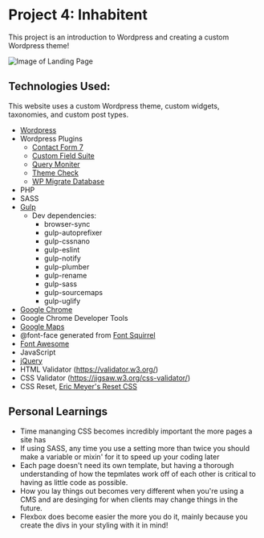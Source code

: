 # Project 4: Inhabitent
This project is an introduction to Wordpress and creating a custom Wordpress theme!

![Image of Landing Page](/../landing-page.png)

## Technologies Used:
This website uses a custom Wordpress theme, custom widgets, taxonomies, and custom post types.

- [Wordpress](http://wordpress.org)
- Wordpress Plugins
  - [Contact Form 7](https://contactform7.com/)
  - [Custom Field Suite](http://customfieldsuite.com/)
  - [Query Moniter](https://github.com/johnbillion/query-monitor)
  - [Theme Check](http://ottopress.com/wordpress-plugins/theme-check/)
  - [WP Migrate Database](https://wordpress.org/plugins/wp-migrate-db/)
- PHP
- SASS
- [Gulp](http://gulpjs.com/)
  - Dev dependencies:
    - browser-sync
    - gulp-autoprefixer
    - gulp-cssnano
    - gulp-eslint
    - gulp-notify
    - gulp-plumber
    - gulp-rename
    - gulp-sass
    - gulp-sourcemaps
    - gulp-uglify
- [Google Chrome](https://www.google.com/chrome/) 
- Google Chrome Developer Tools
- [Google Maps](https://maps.google.com)
- @font-face generated from [Font Squirrel](https://www.fontsquirrel.com/)
- [Font Awesome](http://fontawesome.io/)
- JavaScript
- [jQuery](https://jquery.com/)
- HTML Validator (https://validator.w3.org/)
- CSS Validator (https://jigsaw.w3.org/css-validator/)
- CSS Reset, [Eric Meyer's Reset CSS](http://cssreset.com/scripts/eric-meyer-reset-css/)

## Personal Learnings
- Time mananging CSS becomes incredibly important the more pages a site has
- If using SASS, any time you use a setting more than twice you should make a variable or mixin' for it to speed up your coding later
- Each page doesn't need its own template, but having a thorough understanding of how the tepmlates work off of each other is critical to having as little code as possible.
- How you lay things out becomes very different when you're using a CMS and are desinging for when clients may change things in the future.
- Flexbox does become easier the more you do it, mainly because you create the divs in your styling with it in mind!